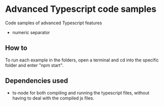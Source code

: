 # Advanced Typescript code samples
Code samples of advanced Typescript features

- numeric separator


## How to
To run each example in the folders, open a terminal and cd into the specific folder and enter "npm start".

## Dependencies used

- ts-node for both compiling and running the typescript files, without having to deal with the compiled js files.


